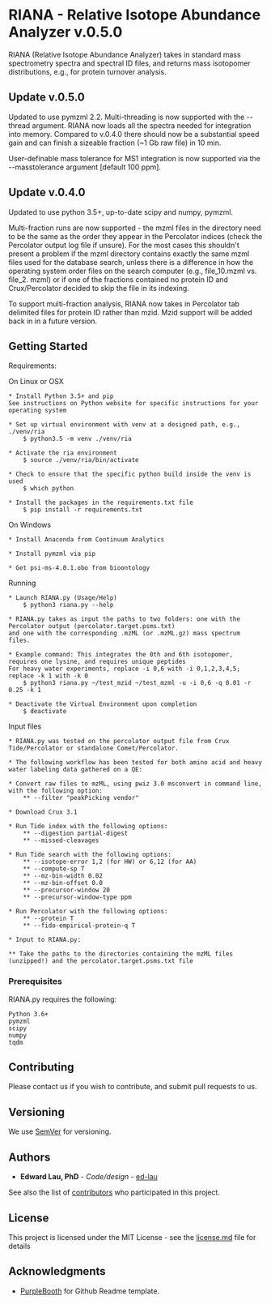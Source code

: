 # RIANA - Relative Isotope Abundance Analyzer v.0.5.0

RIANA (Relative Isotope Abundance Analyzer) takes in standard mass spectrometry spectra and spectral ID files,
and returns mass isotopomer distributions, e.g., for protein turnover analysis.

## Update v.0.5.0

Updated to use pymzml 2.2. Multi-threading is now supported with the --thread argument. RIANA now loads all the spectra
needed for integration into memory. Compared to v.0.4.0 there should now be a substantial speed gain and can finish
a sizeable fraction (~1 Gb raw file) in 10 min.

User-definable mass tolerance for MS1 integration is now supported via the --masstolerance argument [default 100 ppm].

## Update v.0.4.0

Updated to use python 3.5+, up-to-date scipy and numpy, pymzml.

Multi-fraction runs are now supported - the mzml files in the directory need to be the same as the order they appear
in the Percolator indices (check the Percolator output log file if unsure). For the most cases this shouldn't present a problem if
the mzml directory contains exactly the same mzml files used for the database search, unless there is a difference
in how the operating system order files on the search computer (e.g., file_10.mzml vs. file_2. mzml) or if one of the
fractions contained no protein ID and Crux/Percolator decided to skip the file in its indexing.

To support multi-fraction analysis, RIANA now takes in Percolator tab delimited files for protein ID rather than mzid.
Mzid support will be added back in in a future version.


## Getting Started

Requirements:

On Linux or OSX

	* Install Python 3.5+ and pip
	See instructions on Python website for specific instructions for your operating system

	* Set up virtual environment with venv at a designed path, e.g., ./venv/ria
		$ python3.5 -m venv ./venv/ria

	* Activate the ria environment
		$ source ./venv/ria/bin/activate

	* Check to ensure that the specific python build inside the venv is used
		$ which python

	* Install the packages in the requirements.txt file
		$ pip install -r requirements.txt

On Windows

	* Install Anaconda from Continuum Analytics

	* Install pymzml via pip

	* Get psi-ms-4.0.1.obo from bioontology


Running
	
	* Launch RIANA.py (Usage/Help)
		$ python3 riana.py --help
		
	* RIANA.py takes as input the paths to two folders: one with the Percolator output (percolator.target.psms.txt) 
	and one with the corresponding .mzML (or .mzML.gz) mass spectrum files.

	* Example command: This integrates the 0th and 6th isotopomer, requires one lysine, and requires unique peptides
	For heavy water experiments, replace -i 0,6 with -i 0,1,2,3,4,5; replace -k 1 with -k 0
		$ python3 riana.py ~/test_mzid ~/test_mzml -u -i 0,6 -q 0.01 -r 0.25 -k 1

	* Deactivate the Virtual Environment upon completion
		$ deactivate


Input files

	* RIANA.py was tested on the percolator output file from Crux Tide/Percolator or standalone Comet/Percolator.

	* The following workflow has been tested for both amino acid and heavy water labeling data gathered on a QE:

	* Convert raw files to mzML, using pwiz 3.0 msconvert in command line, with the following option:
		** --filter "peakPicking vendor"

	* Download Crux 3.1

	* Run Tide index with the following options:
	    ** --digestion partial-digest
	    ** --missed-cleavages

	* Run Tide search with the following options:
		** --isotope-error 1,2 (for HW) or 6,12 (for AA)
		** --compute-sp T
		** --mz-bin-width 0.02
		** --mz-bin-offset 0.0
		** --precursor-window 20
		** --precursor-window-type ppm

	* Run Percolator with the following options:
		** --protein T
		** --fido-empirical-protein-q T

    * Input to RIANA.py:

	** Take the paths to the directories containing the mzML files (unzipped!) and the percolator.target.psms.txt file


### Prerequisites

RIANA.py requires the following:

```
Python 3.6+
pymzml
scipy
numpy
tqdm

```


## Contributing

Please contact us if you wish to contribute, and submit pull requests to us.


## Versioning

We use [SemVer](http://semver.org/) for versioning.


## Authors

* **Edward Lau, PhD** - *Code/design* - [ed-lau](https://github.com/ed-lau)

See also the list of [contributors](https://github.com/ed-lau/pymzml_integrator/graphs/contributors) who participated in this project.


## License

This project is licensed under the MIT License - see the [license.md](LICENSE.md) file for details


## Acknowledgments

* [PurpleBooth](https://github.com/PurpleBooth) for Github Readme template.



